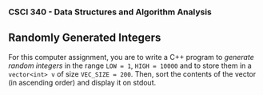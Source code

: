 ### CSCI 340 - Data Structures and Algorithm Analysis

## Randomly Generated Integers

For this computer assignment, you are to write a C++ program to *generate random integers* in the range `LOW = 1`, `HIGH = 10000` and to store them in a `vector<int> v` of size `VEC_SIZE = 200`. Then, sort the contents of the vector (in ascending order) and display it on stdout.